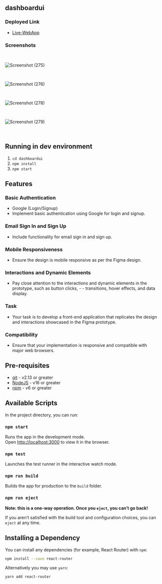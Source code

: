 ## dashboardui

### Deployed Link

- [Live-WebApp](https://base-task.netlify.app/)

### Screenshots
<br/>

![Screenshot (275)](https://github.com/Bandinikhil/base-task/assets/105233916/ccc9c681-415e-483e-a995-212b649dbaac)

<br/>

![Screenshot (276)](https://github.com/Bandinikhil/base-task/assets/105233916/892d8ed9-bbee-44c5-9837-d8970ecebcd6)

<br/>

![Screenshot (278)](https://github.com/Bandinikhil/base-task/assets/105233916/eaf14d1c-df93-4d83-9363-480621cf4ae5)

<br/>

![Screenshot (279)](https://github.com/Bandinikhil/base-task/assets/105233916/2a09f964-893e-40f0-bc68-8a564e514866)

<br/>


## Running in dev environment

1.  `cd dashboardui`
2.  `npm install`
3.  `npm start`

## Features 

### Basic Authentication
- Google (Login/Signup)
- Implement basic authentication using Google for login and signup.

### Email Sign In and Sign Up
- Include functionality for email sign in and sign up.

### Mobile Responsiveness
- Ensure the design is mobile responsive as per the Figma design.

### Interactions and Dynamic Elements
- Pay close attention to the interactions and dynamic elements in the prototype, such as button clicks, - - transitions, hover effects, and data display.

### Task
- Your task is to develop a front-end application that replicates the design and interactions showcased in the Figma prototype.

### Compatibility
- Ensure that your implementation is responsive and compatible with major web browsers.





## Pre-requisites

- [git](https://git-scm.com/) - v2.13 or greater
- [NodeJS](https://nodejs.org/en/) - v16 or greater
- [npm](https://www.npmjs.com/) - v6 or greater







## Available Scripts

In the project directory, you can run:

### `npm start`

Runs the app in the development mode.<br>
Open [http://localhost:3000](http://localhost:3000) to view it in the browser.

### `npm test`

Launches the test runner in the interactive watch mode.<br>

### `npm run build`

Builds the app for production to the `build` folder.<br>

### `npm run eject`

**Note: this is a one-way operation. Once you `eject`, you can’t go back!**

If you aren’t satisfied with the build tool and configuration choices, you can `eject` at any time.

## Installing a Dependency

You can install any dependencies (for example, React Router) with `npm`:

```sh
npm install --save react-router
```

Alternatively you may use `yarn`:

```sh
yarn add react-router
```
